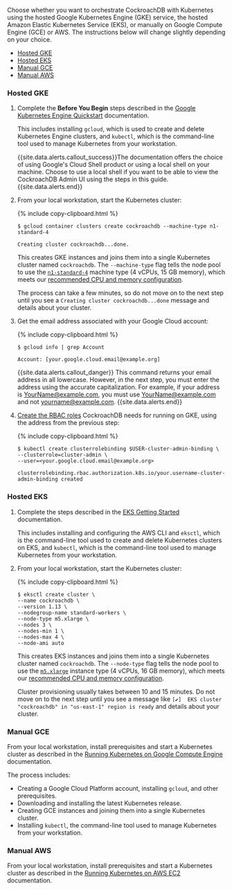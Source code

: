Choose whether you want to orchestrate CockroachDB with Kubernetes using the hosted Google Kubernetes Engine (GKE)  service, the hosted Amazon Elastic Kubernetes Service (EKS), or manually on Google Compute Engine (GCE) or AWS. The instructions below will change slightly depending on your choice.

- [Hosted GKE](#hosted-gke)
- [Hosted EKS](#hosted-eks)
- [Manual GCE](#manual-gce)
- [Manual AWS](#manual-aws)

### Hosted GKE

1. Complete the **Before You Begin** steps described in the [Google Kubernetes Engine Quickstart](https://cloud.google.com/kubernetes-engine/docs/quickstart) documentation.

    This includes installing `gcloud`, which is used to create and delete Kubernetes Engine clusters, and `kubectl`, which is the command-line tool used to manage Kubernetes from your workstation.

    {{site.data.alerts.callout_success}}The documentation offers the choice of using Google's Cloud Shell product or using a local shell on your machine. Choose to use a local shell if you want to be able to view the CockroachDB Admin UI using the steps in this guide.{{site.data.alerts.end}}

2. From your local workstation, start the Kubernetes cluster:

    {% include copy-clipboard.html %}
    ~~~ shell
    $ gcloud container clusters create cockroachdb --machine-type n1-standard-4
    ~~~

    ~~~
    Creating cluster cockroachdb...done.
    ~~~

    This creates GKE instances and joins them into a single Kubernetes cluster named `cockroachdb`. The `--machine-type` flag tells the node pool to use the [`n1-standard-4`](https://cloud.google.com/compute/docs/machine-types#standard_machine_types) machine type (4 vCPUs, 15 GB memory), which meets our [recommended CPU and memory configuration](recommended-production-settings.html#basic-hardware-recommendations).

    The process can take a few minutes, so do not move on to the next step until you see a `Creating cluster cockroachdb...done` message and details about your cluster.

3. Get the email address associated with your Google Cloud account:

    {% include copy-clipboard.html %}
    ~~~ shell
    $ gcloud info | grep Account
    ~~~

    ~~~
    Account: [your.google.cloud.email@example.org]
    ~~~

    {{site.data.alerts.callout_danger}}
    This command returns your email address in all lowercase. However, in the next step, you must enter the address using the accurate capitalization. For example, if your address is YourName@example.com, you must use YourName@example.com and not yourname@example.com.
    {{site.data.alerts.end}}

4. [Create the RBAC roles](https://cloud.google.com/kubernetes-engine/docs/how-to/role-based-access-control#prerequisites_for_using_role-based_access_control) CockroachDB needs for running on GKE, using the address from the previous step:

    {% include copy-clipboard.html %}
    ~~~ shell
    $ kubectl create clusterrolebinding $USER-cluster-admin-binding \
    --clusterrole=cluster-admin \
    --user=<your.google.cloud.email@example.org>
    ~~~

    ~~~
    clusterrolebinding.rbac.authorization.k8s.io/your.username-cluster-admin-binding created
    ~~~

### Hosted EKS

1. Complete the steps described in the [EKS Getting Started](https://docs.aws.amazon.com/eks/latest/userguide/getting-started-eksctl.html) documentation.

    This includes installing and configuring the AWS CLI and `eksctl`, which is the command-line tool used to create and delete Kubernetes clusters on EKS, and `kubectl`, which is the command-line tool used to manage Kubernetes from your workstation.

2. From your local workstation, start the Kubernetes cluster:

    {% include copy-clipboard.html %}
    ~~~ shell
    $ eksctl create cluster \
    --name cockroachdb \
    --version 1.13 \
    --nodegroup-name standard-workers \
    --node-type m5.xlarge \
    --nodes 3 \
    --nodes-min 1 \
    --nodes-max 4 \
    --node-ami auto
    ~~~

    This creates EKS instances and joins them into a single Kubernetes cluster named `cockroachdb`. The `--node-type` flag tells the node pool to use the [`m5.xlarge`](https://aws.amazon.com/ec2/instance-types/) instance type (4 vCPUs, 16 GB memory), which meets our [recommended CPU and memory configuration](recommended-production-settings.html#basic-hardware-recommendations).

    Cluster provisioning usually takes between 10 and 15 minutes. Do not move on to the next step until you see a message like `[✔]  EKS cluster "cockroachdb" in "us-east-1" region is ready` and details about your cluster.

### Manual GCE

From your local workstation, install prerequisites and start a Kubernetes cluster as described in the [Running Kubernetes on Google Compute Engine](https://kubernetes.io/docs/setup/turnkey/gce/) documentation.

The process includes:

- Creating a Google Cloud Platform account, installing `gcloud`, and other prerequisites.
- Downloading and installing the latest Kubernetes release.
- Creating GCE instances and joining them into a single Kubernetes cluster.
- Installing `kubectl`, the command-line tool used to manage Kubernetes from your workstation.

### Manual AWS

From your local workstation, install prerequisites and start a Kubernetes cluster as described in the [Running Kubernetes on AWS EC2](https://kubernetes.io/docs/setup/turnkey/aws/) documentation.
